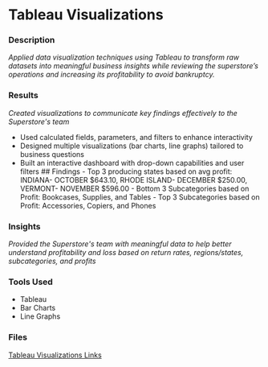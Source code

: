 # Tableau Visualizations
### Description
_Applied data visualization techniques using Tableau to transform raw datasets into meaningful business insights while      reviewing the superstore’s operations and increasing its profitability to avoid bankruptcy._

### Results
_Created visualizations to communicate key findings effectively to the Superstore's team_
- Used calculated fields, parameters, and filters to enhance interactivity
- Designed multiple visualizations (bar charts, line graphs) tailored to business questions
- Built an interactive dashboard with drop-down capabilities and user filters
          ## Findings 
          - Top 3 producing states based on avg profit: INDIANA- OCTOBER $643.10, RHODE ISLAND- DECEMBER $250.00, VERMONT-             NOVEMBER $596.00
          - Bottom 3 Subcategories based on Profit: Bookcases, Supplies, and Tables
          - Top 3 Subcategories based on Profit: Accessories, Copiers, and Phones 

### Insights
_Provided the Superstore's team with meaningful data to help better understand profitability and loss based on return rates, regions/states, subcategories, and profits_
        
### Tools Used
- Tableau
- Bar Charts
- Line Graphs

### Files
[Tableau Visualizations Links](https://docs.google.com/document/d/1gaajIf42jtzg0IrMokA2QPshe40j0Xb3DLlRcfqZKC0/edit?usp=sharing)

